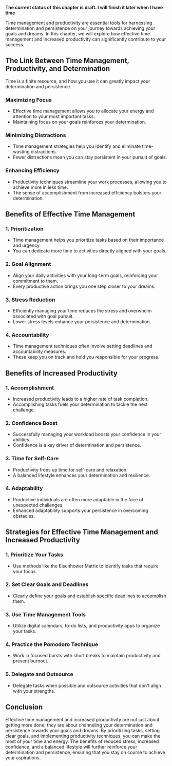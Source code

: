 **The current status of this chapter is draft. I will finish it later when I have time**

Time management and productivity are essential tools for harnessing determination and persistence on your journey towards achieving your goals and dreams. In this chapter, we will explore how effective time management and increased productivity can significantly contribute to your success.

The Link Between Time Management, Productivity, and Determination
-----------------------------------------------------------------

Time is a finite resource, and how you use it can greatly impact your determination and persistence.

### **Maximizing Focus**

* Effective time management allows you to allocate your energy and attention to your most important tasks.
* Maintaining focus on your goals reinforces your determination.

### **Minimizing Distractions**

* Time management strategies help you identify and eliminate time-wasting distractions.
* Fewer distractions mean you can stay persistent in your pursuit of goals.

### **Enhancing Efficiency**

* Productivity techniques streamline your work processes, allowing you to achieve more in less time.
* The sense of accomplishment from increased efficiency bolsters your determination.

Benefits of Effective Time Management
-------------------------------------

### **1. Prioritization**

* Time management helps you prioritize tasks based on their importance and urgency.
* You can dedicate more time to activities directly aligned with your goals.

### **2. Goal Alignment**

* Align your daily activities with your long-term goals, reinforcing your commitment to them.
* Every productive action brings you one step closer to your dreams.

### **3. Stress Reduction**

* Efficiently managing your time reduces the stress and overwhelm associated with goal pursuit.
* Lower stress levels enhance your persistence and determination.

### **4. Accountability**

* Time management techniques often involve setting deadlines and accountability measures.
* These keep you on track and hold you responsible for your progress.

Benefits of Increased Productivity
----------------------------------

### **1. Accomplishment**

* Increased productivity leads to a higher rate of task completion.
* Accomplishing tasks fuels your determination to tackle the next challenge.

### **2. Confidence Boost**

* Successfully managing your workload boosts your confidence in your abilities.
* Confidence is a key driver of determination and persistence.

### **3. Time for Self-Care**

* Productivity frees up time for self-care and relaxation.
* A balanced lifestyle enhances your determination and resilience.

### **4. Adaptability**

* Productive individuals are often more adaptable in the face of unexpected challenges.
* Enhanced adaptability supports your persistence in overcoming obstacles.

Strategies for Effective Time Management and Increased Productivity
-------------------------------------------------------------------

### **1. Prioritize Your Tasks**

* Use methods like the Eisenhower Matrix to identify tasks that require your focus.

### **2. Set Clear Goals and Deadlines**

* Clearly define your goals and establish specific deadlines to accomplish them.

### **3. Use Time Management Tools**

* Utilize digital calendars, to-do lists, and productivity apps to organize your tasks.

### **4. Practice the Pomodoro Technique**

* Work in focused bursts with short breaks to maintain productivity and prevent burnout.

### **5. Delegate and Outsource**

* Delegate tasks when possible and outsource activities that don't align with your strengths.

Conclusion
----------

Effective time management and increased productivity are not just about getting more done; they are about channeling your determination and persistence towards your goals and dreams. By prioritizing tasks, setting clear goals, and implementing productivity techniques, you can make the most of your time and energy. The benefits of reduced stress, increased confidence, and a balanced lifestyle will further reinforce your determination and persistence, ensuring that you stay on course to achieve your aspirations.
